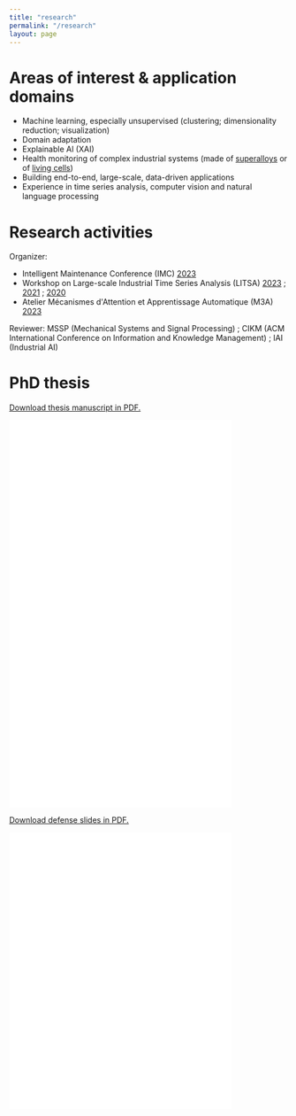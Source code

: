 ```yaml
---
title: "research"
permalink: "/research"
layout: page
---
```


# Areas of interest & application domains

* Machine learning, especially unsupervised (clustering; dimensionality reduction; visualization)
* Domain adaptation
* Explainable AI (XAI)
* Health monitoring of complex industrial systems (made of [superalloys](https://en.wikipedia.org/wiki/CFM_International_LEAP) or of [living cells](https://en.wikipedia.org/wiki/Caenorhabditis_elegans))
* Building end-to-end, large-scale, data-driven applications
* Experience in time series analysis, computer vision and natural language processing

# Research activities

Organizer:
  * Intelligent Maintenance Conference (IMC) [2023](http://intelligent-maintenance.ch/)
  * Workshop on Large-scale Industrial Time Series Analysis (LITSA) [2023](https://lipn.github.io/LITSA2023/) ; [2021](https://lipn.github.io/LITSA2021/) ; [2020](https://lipn.github.io/LITSA2020/)
  * Atelier Mécanismes d'Attention et Apprentissage Automatique (M3A) [2023](https://m3a2023.sciencesconf.org/)

Reviewer: MSSP (Mechanical Systems and Signal Processing) ; CIKM (ACM International Conference on Information and Knowledge Management) ; IAI (Industrial AI)

# PhD thesis

<p><a href="/files/Forest2021-manuscrit.pdf"> Download thesis manuscript in PDF.</a></p>
<p><embed src="/files/Forest2021-manuscrit.pdf" width="80%" height="700px" /></p>

<p><a href="/files/Forest2021-defense.pdf"> Download defense slides in PDF.</a></p>
<p><embed src="/files/Forest2021-defense.pdf" width="80%" height="500px" /></p>
